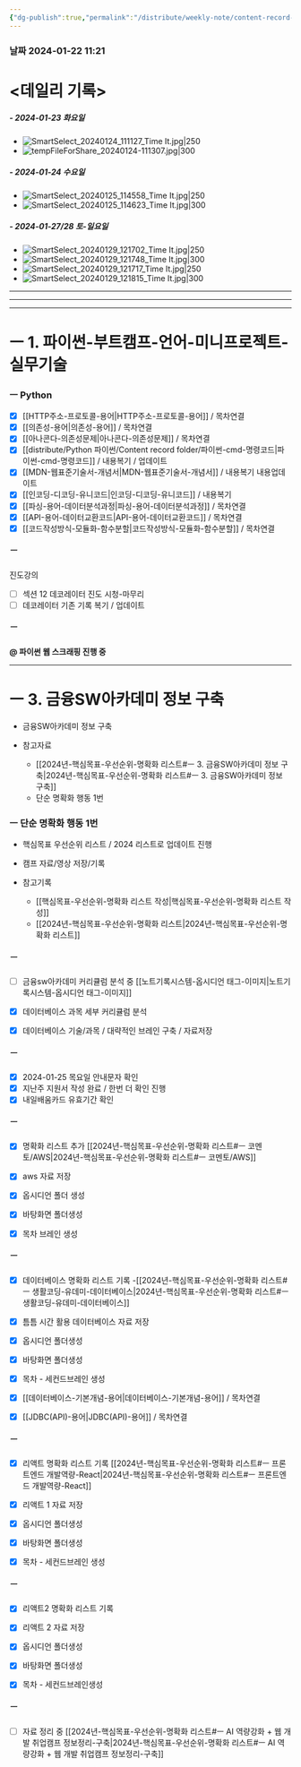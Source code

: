 ```yaml
---
{"dg-publish":true,"permalink":"/distribute/weekly-note/content-record-folder/2024-01-21-w4/","tags":["데일리-주간-기록"],"noteIcon":""}
---
```


### 날짜 2024-01-22 11:21

# <데일리 기록> 

##### - 2024-01-23 화요일
- ![SmartSelect_20240124_111127_Time It.jpg|250](/img/user/%EC%B2%A8%EB%B6%80%ED%8C%8C%EC%9D%BC/SmartSelect_20240124_111127_Time%20It.jpg)
- ![tempFileForShare_20240124-111307.jpg|300](/img/user/%EC%B2%A8%EB%B6%80%ED%8C%8C%EC%9D%BC/tempFileForShare_20240124-111307.jpg)


##### - 2024-01-24 수요일
- ![SmartSelect_20240125_114558_Time It.jpg|250](/img/user/%EC%B2%A8%EB%B6%80%ED%8C%8C%EC%9D%BC/SmartSelect_20240125_114558_Time%20It.jpg)
- ![SmartSelect_20240125_114623_Time It.jpg|300](/img/user/%EC%B2%A8%EB%B6%80%ED%8C%8C%EC%9D%BC/SmartSelect_20240125_114623_Time%20It.jpg)

##### - 2024-01-27/28 토-일요일
- ![SmartSelect_20240129_121702_Time It.jpg|250](/img/user/%EC%B2%A8%EB%B6%80%ED%8C%8C%EC%9D%BC/SmartSelect_20240129_121702_Time%20It.jpg)
- ![SmartSelect_20240129_121748_Time It.jpg|300](/img/user/%EC%B2%A8%EB%B6%80%ED%8C%8C%EC%9D%BC/SmartSelect_20240129_121748_Time%20It.jpg)
- ![SmartSelect_20240129_121717_Time It.jpg|250](/img/user/%EC%B2%A8%EB%B6%80%ED%8C%8C%EC%9D%BC/SmartSelect_20240129_121717_Time%20It.jpg)
- ![SmartSelect_20240129_121815_Time It.jpg|300](/img/user/%EC%B2%A8%EB%B6%80%ED%8C%8C%EC%9D%BC/SmartSelect_20240129_121815_Time%20It.jpg)



----
-----
---
# ㅡ 1. 파이썬-부트캠프-언어-미니프로젝트-실무기술


### ㅡ Python
- [x] [[HTTP주소-프로토콜-용어\|HTTP주소-프로토콜-용어]] / 목차연결
- [x] [[의존성-용어\|의존성-용어]] / 목차연결
- [x] [[아나콘다-의존성문제\|아나콘다-의존성문제]] / 목차연결
- [x] [[distribute/Python 파이썬/Content record folder/파이썬-cmd-명령코드\|파이썬-cmd-명령코드]] / 내용복기 / 업데이트
- [x] [[MDN-웹표준기술서-개념서\|MDN-웹표준기술서-개념서]] / 내용복기 내용업데이트
- [x] [[인코딩-디코딩-유니코드\|인코딩-디코딩-유니코드]] / 내용복기
- [x] [[파싱-용어-데이터분석과정\|파싱-용어-데이터분석과정]] / 목차연결
- [x] [[API-용어-데이터교환코드\|API-용어-데이터교환코드]] / 목차연결
- [x] [[코드작성방식-모듈화-함수분할\|코드작성방식-모듈화-함수분할]] / 목차연결

##### ㅡ
진도강의
- [ ] 섹션 12 데코레이터 진도 시청-마무리
- [ ] 데코레이터 기존 기록 복기 / 업데이트

##### ㅡ 
**@ 파이썬 웹 스크래핑 진행 중**


---
# ㅡ 3. 금융SW아카데미 정보 구축
- 금융SW아카데미 정보 구축
	
- 참고자료
	- [[2024년-핵심목표-우선순위-명확화 리스트#ㅡ 3. 금융SW아카데미 정보 구축\|2024년-핵심목표-우선순위-명확화 리스트#ㅡ 3. 금융SW아카데미 정보 구축]]
	- 단순 명확화 행동 1번
	
###  ㅡ 단순 명확화 행동 1번
- 핵심목표 우선순위 리스트 / 2024 리스트로 업데이트 진행
- 캠프 자료/영상 저장/기록
	
- 참고기록
	- [[핵심목표-우선순위-명확화 리스트 작성\|핵심목표-우선순위-명확화 리스트 작성]]
	- [[2024년-핵심목표-우선순위-명확화 리스트\|2024년-핵심목표-우선순위-명확화 리스트]]


##### ㅡ
- [ ] 금융sw아카데미 커리큘럼 분석 중
	[[노트기록시스템-옵시디언 태그-이미지\|노트기록시스템-옵시디언 태그-이미지]]
	
- [x] 데이터베이스 과목 세부 커리큘럼 분석
- [x] 데이터베이스 기술/과목 / 대략적인 브레인 구축 / 자료저장


##### ㅡ
- [x] 2024-01-25 목요일 안내문자 확인
- [x] 지난주 지원서 작성 완료 / 한번 더 확인 진행
- [x] 내일배움카드 유효기간 확인

##### ㅡ
- [x] 명확화 리스트 추가
	[[2024년-핵심목표-우선순위-명확화 리스트#ㅡ 코멘토/AWS\|2024년-핵심목표-우선순위-명확화 리스트#ㅡ 코멘토/AWS]]
- [x] aws 자료 저장
- [x] 옵시디언 폴더 생성 
- [x] 바탕화면 폴더생성
- [x] 목차 브레인 생성


##### ㅡ
- [x] 데이터베이스 명확화 리스트 기록
	-[[2024년-핵심목표-우선순위-명확화 리스트#ㅡ 생활코딩-유데미-데이터베이스\|2024년-핵심목표-우선순위-명확화 리스트#ㅡ 생활코딩-유데미-데이터베이스]]
	
- [x] 틈틈 시간 활용 데이터베이스 자료 저장
- [x] 옵시디언 폴더생성
- [x] 바탕화면 폴더생성
- [x] 목차 - 세컨드브레인 생성
	
- [x] [[데이터베이스-기본개념-용어\|데이터베이스-기본개념-용어]] / 목차연결
- [x] [[JDBC(API)-용어\|JDBC(API)-용어]] / 목차연결


##### ㅡ
- [x] 리액트 명확화 리스트 기록
	[[2024년-핵심목표-우선순위-명확화 리스트#ㅡ 프론트엔드 개발역량-React\|2024년-핵심목표-우선순위-명확화 리스트#ㅡ 프론트엔드 개발역량-React]]
- [x] 리액트 1 자료 저장 
- [x] 옵시디언 폴더생성
- [x] 바탕화면 폴더생성
- [x] 목차 - 세컨드브레인 생성



##### ㅡ
- [x] 리액트2 명확화 리스트 기록
- [x] 리액트 2 자료 저장
- [x] 옵시디언 폴더생성
- [x] 바탕화면 폴더생성
- [x] 목차 - 세컨드브레인생성


##### ㅡ
- [ ] 자료 정리 중
	[[2024년-핵심목표-우선순위-명확화 리스트#ㅡ AI 역량강화 + 웹 개발 취업캠프 정보정리-구축\|2024년-핵심목표-우선순위-명확화 리스트#ㅡ AI 역량강화 + 웹 개발 취업캠프 정보정리-구축]]

